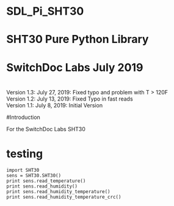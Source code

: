 #
# SDL_Pi_SHT30
#
# SHT30 Pure Python Library
# SwitchDoc Labs July 2019
#
#

Version 1.3: July 27, 2019:  Fixed typo and problem with T > 120F<BR>
Version 1.2: July 13, 2019:  Fixed Typo in fast reads <BR>
Version 1.1: July 8, 2019:  Initial Version<BR>
 

#Introduction

For the SwitchDoc Labs SHT30<BR>



# testing

```
import SHT30 
sens = SHT30.SHT30()
print sens.read_temperature()
print sens.read_humidity()
print sens.read_humidity_temperature()
print sens.read_humidity_temperature_crc()
```
